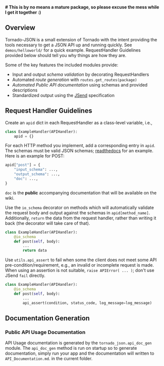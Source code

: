 **# This is by no means a mature package, so please excuse the mess while I get it together :)**

## Overview

Tornado-JSON is a small extension of Tornado with the intent providing the tools necessary to get a JSON API up and running quickly. See `demos/helloworld/` for a quick example. RequestHandler Guidelines provided below should tell you why things are how they are.

Some of the key features the included modules provide:

* Input and output *schema validation* by decorating RequestHandlers
* Automated *route generation* with `routes.get_routes(package)`
* *Automated Public API documentation* using schemas and provided descriptions
* Standardized output using the [JSend](http://labs.omniti.com/labs/jsend) specification


## Request Handler Guidelines

Create an `apid` dict in each RequestHandler as a class-level variable, i.e.,

```python
class ExampleHandler(APIHandler):
    apid = {}
```

For each HTTP method you implement, add a corresponding entry in `apid`. The schemas must be valid JSON schemas; [readthedocs](https://python-jsonschema.readthedocs.org/en/latest/) for an example. Here is an example for POST:

```python
apid["post"] = {
    "input_schema": ...,
    "output_schema": ...,
    "doc": ...,
}
```
`doc` is the **public** accompanying documentation that will be available on the wiki.

Use the `io_schema` decorator on methods which will automatically validate the request body and output against the schemas in `apid[method_name]`. Additionally, `return` the data from the request handler, rather than writing it back (the decorator will take care of that).

```python
class ExampleHandler(APIHandler):
    @io_schema
    def post(self, body):
        ...
        return data
```

Use `utils.api_assert` to fail when some the client does not meet some API pre-condition/requirement, e.g., an invalid or incomplete request is made. When using an assertion is not suitable, `raise APIError( ... )`; don't use JSend `fail` directly.

```python
class ExampleHandler(APIHandler):
    @io_schema
    def post(self, body):
        ...
        api_assert(condition, status_code, log_message=log_message)
```


## Documentation Generation

### Public API Usage Documentation

API Usage documentation is generated by the `tornado_json.api_doc_gen` module. The `api_doc_gen` method is run on startup so to generate documentation, simply run your app and the documentation will written to `API_Documentation.md`. in the current folder.
